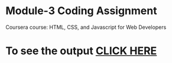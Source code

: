 

# Module-3 Coding Assignment

Coursera course: HTML, CSS, and Javascript for Web Developers

# To see the output [CLICK HERE](https://rishikeshmvit.github.io/Coursera-HTML-CSS-and-Javascript/Assignments/module-3/index.html)

